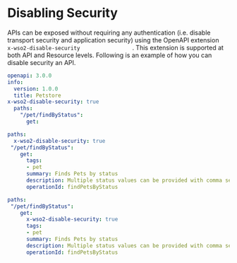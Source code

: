 # Disabling Security

APIs can be exposed without requiring any authentication (i.e. disable transport security and application security) using the OpenAPI extension `                   x-wso2-disable-security                 ` . This extension is supported at both API and Resource levels. Following is an example of how you can disable security an API.

``` yml tab="API Level"
openapi: 3.0.0
info:
  version: 1.0.0
  title: Petstore
x-wso2-disable-security: true
  paths:
    "/pet/findByStatus":
      get:
```

``` yml tab="Resource Level"
paths:
  x-wso2-disable-security: true
 "/pet/findByStatus":
    get:
      tags:
      - pet
      summary: Finds Pets by status
      description: Multiple status values can be provided with comma separated strings
      operationId: findPetsByStatus
```

``` yml tab="Operation Level"
paths:
 "/pet/findByStatus":
    get:
      x-wso2-disable-security: true
      tags:
      - pet
      summary: Finds Pets by status
      description: Multiple status values can be provided with comma separated strings
      operationId: findPetsByStatus
```
